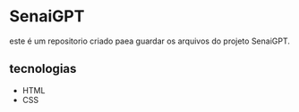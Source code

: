 # SenaiGPT

este é um repositorio criado paea guardar os arquivos do projeto SenaiGPT.

## tecnologias

- HTML
- CSS
